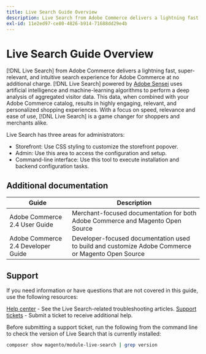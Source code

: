 ```yaml
---
title: Live Search Guide Overview
description: Live Search from Adobe Commerce delivers a lightning fast, super-relevant, and intuitive search experience.
exl-id: 11e2ed97-ce80-4826-b914-71688dd29e4b
---
```

# Live Search Guide Overview

[!DNL Live Search] from Adobe Commerce delivers a lightning fast, super-relevant, and intuitive search experience for Adobe Commerce at no additional charge. [!DNL Live Search] powered by [Adobe Sensei](https://www.adobe.com/sensei.html) uses artificial intelligence and machine-learning algorithms to perform a deep analysis of aggregated visitor data. This data, when combined with your Adobe Commerce catalog, results in highly engaging, relevant, and personalized shopping experiences. With a focus on speed, relevance and ease of use, [!DNL Live Search] is a game changer for shoppers and merchants alike.

Live Search has three areas for administrators:

* Storefront: Use CSS styling to customize the storefront popover.
* Admin: Use this area to access the configuration and setup.
* Command-line interface: Use this tool to execute installation and backend configuration tasks.

## Additional documentation

| Guide | Description|
|--- |--- |
| Adobe Commerce 2.4 User Guide | Merchant-focused documentation for both Adobe Commerce and Magento Open Source |
| Adobe Commerce 2.4 Developer Guide | Developer-focused documentation used to build and customize Adobe Commerce or Magento Open Source |

## Support

If you need information or have questions that are not covered in this guide, use the following resources:

[Help center](https://support.magento.com/hc/en-us) - See the Live Search-related troubleshooting articles.
[Support tickets](https://support.magento.com/hc/en-us/articles/360000913794#submit-ticket) - Submit a ticket to receive additional help.

Before submitting a support ticket, run the following from the command line to check the version of Live Search that is currently installed:

```bash
composer show magento/module-live-search | grep version
```
